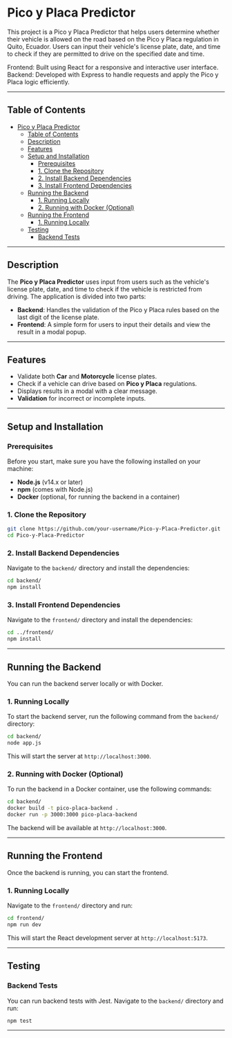 
# Pico y Placa Predictor

This project is a Pico y Placa Predictor that helps users determine whether their vehicle is allowed on the road based on the Pico y Placa regulation in Quito, Ecuador. Users can input their vehicle's license plate, date, and time to check if they are permitted to drive on the specified date and time.

Frontend: Built using React for a responsive and interactive user interface.
Backend: Developed with Express to handle requests and apply the Pico y Placa logic efficiently.

---

## Table of Contents

- [Pico y Placa Predictor](#pico-y-placa-predictor)
  - [Table of Contents](#table-of-contents)
  - [Description](#description)
  - [Features](#features)
  - [Setup and Installation](#setup-and-installation)
    - [Prerequisites](#prerequisites)
    - [1. Clone the Repository](#1-clone-the-repository)
    - [2. Install Backend Dependencies](#2-install-backend-dependencies)
    - [3. Install Frontend Dependencies](#3-install-frontend-dependencies)
  - [Running the Backend](#running-the-backend)
    - [1. Running Locally](#1-running-locally)
    - [2. Running with Docker (Optional)](#2-running-with-docker-optional)
  - [Running the Frontend](#running-the-frontend)
    - [1. Running Locally](#1-running-locally-1)
  - [Testing](#testing)
    - [Backend Tests](#backend-tests)

---

## Description

The **Pico y Placa Predictor** uses input from users such as the vehicle's license plate, date, and time to check if the vehicle is restricted from driving. The application is divided into two parts: 
- **Backend**: Handles the validation of the Pico y Placa rules based on the last digit of the license plate.
- **Frontend**: A simple form for users to input their details and view the result in a modal popup.

---

## Features

- Validate both **Car** and **Motorcycle** license plates.
- Check if a vehicle can drive based on **Pico y Placa** regulations.
- Displays results in a modal with a clear message.
- **Validation** for incorrect or incomplete inputs.
  
---


## Setup and Installation

### Prerequisites
Before you start, make sure you have the following installed on your machine:

- **Node.js** (v14.x or later)
- **npm** (comes with Node.js)
- **Docker** (optional, for running the backend in a container)

### 1. Clone the Repository

```bash
git clone https://github.com/your-username/Pico-y-Placa-Predictor.git
cd Pico-y-Placa-Predictor
```

### 2. Install Backend Dependencies

Navigate to the `backend/` directory and install the dependencies:

```bash
cd backend/
npm install
```

### 3. Install Frontend Dependencies

Navigate to the `frontend/` directory and install the dependencies:

```bash
cd ../frontend/
npm install
```

---

## Running the Backend

You can run the backend server locally or with Docker.

### 1. Running Locally

To start the backend server, run the following command from the `backend/` directory:

```bash
cd backend/
node app.js
```

This will start the server at `http://localhost:3000`.

### 2. Running with Docker (Optional)

To run the backend in a Docker container, use the following commands:

```bash
cd backend/
docker build -t pico-placa-backend .
docker run -p 3000:3000 pico-placa-backend
```

The backend will be available at `http://localhost:3000`.

---

## Running the Frontend

Once the backend is running, you can start the frontend.

### 1. Running Locally

Navigate to the `frontend/` directory and run:

```bash
cd frontend/
npm run dev
```

This will start the React development server at `http://localhost:5173`.

---

## Testing

### Backend Tests

You can run backend tests with Jest. Navigate to the `backend/` directory and run:

```bash
npm test
```


---